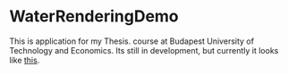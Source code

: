 # WaterRenderingDemo

This is application for my Thesis. course at Budapest University of Technology and Economics. Its still in development, but currently it looks like [this](https://www.youtube.com/watch?v=VbFrYJ0Rars).
